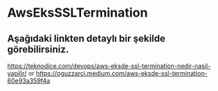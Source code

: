 # AwsEksSSLTermination
## Aşağıdaki linkten detaylı bir şekilde görebilirsiniz.
https://teknodice.com/devops/aws-eksde-ssl-termination-nedir-nasil-yapilir/ or 
https://oguzzarci.medium.com/aws-eksde-ssl-termination-60e93a359f4a
